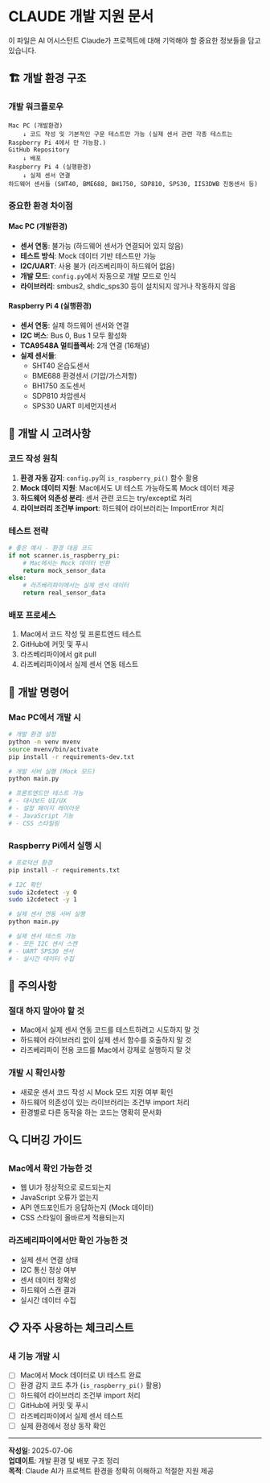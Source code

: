 # CLAUDE 개발 지원 문서

이 파일은 AI 어시스턴트 Claude가 프로젝트에 대해 기억해야 할 중요한 정보들을 담고 있습니다.

## 🏗️ 개발 환경 구조

### 개발 워크플로우
```
Mac PC (개발환경)
    ↓ 코드 작성 및 기본적인 구문 테스트만 가능 (실제 센서 관련 각종 테스트는 Raspberry Pi 4에서 만 가능함.)
GitHub Repository
    ↓ 배포
Raspberry Pi 4 (실행환경)
    ↓ 실제 센서 연결
하드웨어 센서들 (SHT40, BME688, BH1750, SDP810, SPS30, IIS3DWB 진동센서 등)
```

### 중요한 환경 차이점

#### Mac PC (개발환경)
- **센서 연동**: 불가능 (하드웨어 센서가 연결되어 있지 않음)
- **테스트 방식**: Mock 데이터 기반 테스트만 가능
- **I2C/UART**: 사용 불가 (라즈베리파이 하드웨어 없음)
- **개발 모드**: `config.py`에서 자동으로 개발 모드로 인식
- **라이브러리**: smbus2, shdlc_sps30 등이 설치되지 않거나 작동하지 않음

#### Raspberry Pi 4 (실행환경)
- **센서 연동**: 실제 하드웨어 센서와 연결
- **I2C 버스**: Bus 0, Bus 1 모두 활성화
- **TCA9548A 멀티플렉서**: 2개 연결 (16채널)
- **실제 센서들**: 
  - SHT40 온습도센서
  - BME688 환경센서 (기압/가스저항)
  - BH1750 조도센서
  - SDP810 차압센서
  - SPS30 UART 미세먼지센서

## 🔧 개발 시 고려사항

### 코드 작성 원칙
1. **환경 자동 감지**: `config.py`의 `is_raspberry_pi()` 함수 활용
2. **Mock 데이터 지원**: Mac에서도 UI 테스트 가능하도록 Mock 데이터 제공
3. **하드웨어 의존성 분리**: 센서 관련 코드는 try/except로 처리
4. **라이브러리 조건부 import**: 하드웨어 라이브러리는 ImportError 처리

### 테스트 전략
```python
# 좋은 예시 - 환경 대응 코드
if not scanner.is_raspberry_pi:
    # Mac에서는 Mock 데이터 반환
    return mock_sensor_data
else:
    # 라즈베리파이에서는 실제 센서 데이터
    return real_sensor_data
```

### 배포 프로세스
1. Mac에서 코드 작성 및 프론트엔드 테스트
2. GitHub에 커밋 및 푸시
3. 라즈베리파이에서 git pull
4. 라즈베리파이에서 실제 센서 연동 테스트

## 📝 개발 명령어

### Mac PC에서 개발 시
```bash
# 개발 환경 설정
python -m venv mvenv
source mvenv/bin/activate
pip install -r requirements-dev.txt

# 개발 서버 실행 (Mock 모드)
python main.py

# 프론트엔드만 테스트 가능
# - 대시보드 UI/UX
# - 설정 페이지 레이아웃
# - JavaScript 기능
# - CSS 스타일링
```

### Raspberry Pi에서 실행 시
```bash
# 프로덕션 환경
pip install -r requirements.txt

# I2C 확인
sudo i2cdetect -y 0
sudo i2cdetect -y 1

# 실제 센서 연동 서버 실행
python main.py

# 실제 센서 테스트 가능
# - 모든 I2C 센서 스캔
# - UART SPS30 센서
# - 실시간 데이터 수집
```

## 🚨 주의사항

### 절대 하지 말아야 할 것
- Mac에서 실제 센서 연동 코드를 테스트하려고 시도하지 말 것
- 하드웨어 라이브러리 없이 실제 센서 함수를 호출하지 말 것
- 라즈베리파이 전용 코드를 Mac에서 강제로 실행하지 말 것

### 개발 시 확인사항
- 새로운 센서 코드 작성 시 Mock 모드 지원 여부 확인
- 하드웨어 의존성이 있는 라이브러리는 조건부 import 처리
- 환경별로 다른 동작을 하는 코드는 명확히 문서화

## 🔍 디버깅 가이드

### Mac에서 확인 가능한 것
- 웹 UI가 정상적으로 로드되는지
- JavaScript 오류가 없는지
- API 엔드포인트가 응답하는지 (Mock 데이터)
- CSS 스타일이 올바르게 적용되는지

### 라즈베리파이에서만 확인 가능한 것
- 실제 센서 연결 상태
- I2C 통신 정상 여부
- 센서 데이터 정확성
- 하드웨어 스캔 결과
- 실시간 데이터 수집

## 📋 자주 사용하는 체크리스트

### 새 기능 개발 시
- [ ] Mac에서 Mock 데이터로 UI 테스트 완료
- [ ] 환경 감지 코드 추가 (`is_raspberry_pi()` 활용)
- [ ] 하드웨어 라이브러리 조건부 import 처리
- [ ] GitHub에 커밋 및 푸시
- [ ] 라즈베리파이에서 실제 센서 테스트
- [ ] 실제 환경에서 정상 동작 확인

---

**작성일**: 2025-07-06  
**업데이트**: 개발 환경 및 배포 구조 정리  
**목적**: Claude AI가 프로젝트 환경을 정확히 이해하고 적절한 지원 제공